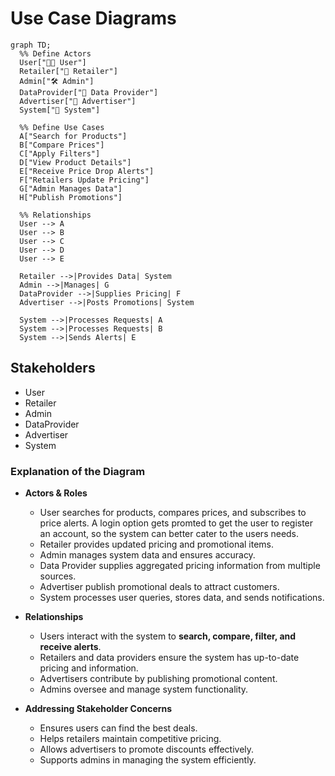 # Use Case Diagrams

```mermaid
graph TD;
  %% Define Actors
  User["🧑‍💻 User"] 
  Retailer["🏪 Retailer"]
  Admin["🛠️ Admin"]
  DataProvider["🔗 Data Provider"]
  Advertiser["📢 Advertiser"]
  System["🤖 System"]

  %% Define Use Cases
  A["Search for Products"]
  B["Compare Prices"]
  C["Apply Filters"]
  D["View Product Details"]
  E["Receive Price Drop Alerts"]
  F["Retailers Update Pricing"]
  G["Admin Manages Data"]
  H["Publish Promotions"]
  
  %% Relationships
  User --> A
  User --> B
  User --> C
  User --> D
  User --> E

  Retailer -->|Provides Data| System
  Admin -->|Manages| G
  DataProvider -->|Supplies Pricing| F
  Advertiser -->|Posts Promotions| System

  System -->|Processes Requests| A
  System -->|Processes Requests| B
  System -->|Sends Alerts| E
```

## Stakeholders
* User
* Retailer
* Admin
* DataProvider
* Advertiser
* System

### **Explanation of the Diagram**  

- **Actors & Roles**  
  - User searches for products, compares prices, and subscribes to price alerts. A login option gets promted to get the user to register an account, so the system can better cater to the users needs.  
  - Retailer provides updated pricing and promotional items.  
  - Admin manages system data and ensures accuracy.  
  - Data Provider supplies aggregated pricing information from multiple sources.  
  - Advertiser publish promotional deals to attract customers.  
  - System processes user queries, stores data, and sends notifications.  

- **Relationships**  
  - Users interact with the system to **search, compare, filter, and receive alerts**.  
  - Retailers and data providers ensure the system has up-to-date pricing and information.  
  - Advertisers contribute by publishing promotional content.  
  - Admins oversee and manage system functionality.  

- **Addressing Stakeholder Concerns**  
  - Ensures users can find the best deals.  
  - Helps retailers maintain competitive pricing.  
  - Allows advertisers to promote discounts effectively.  
  - Supports admins in managing the system efficiently.  
